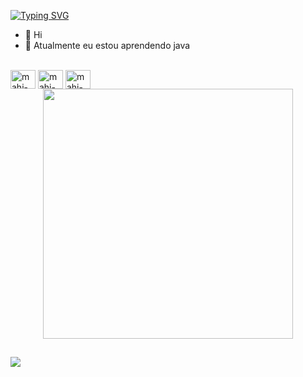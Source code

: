 [![Typing SVG](https://readme-typing-svg.demolab.com?font=Fira+Code&weight=300&size=19&pause=1000&color=FF1BEB&background=FF15DA00&center=true&vCenter=true&width=835&lines=Welcome+to+my+profile✩‧₊˚༘)](https://git.io/typing-svg)

- 👋 Hi
- 🌱 Atualmente eu estou aprendendo java


<div style="display: inline_block"><br>
<img align="center" alt="mahi-html" height="30" width="40" src="https://icongr.am/devicon/html5-original.svg">
<img align="center" alt="mahi-css3" height="30" width="40" src="https://icongr.am/devicon/css3-original.svg">
<img align="center" alt="mahi-java" height="30" width="40" src="https://icongr.am/devicon/java-original-wordmark.svg">
</div>

<div align="center">
 <img src="https://github.com/user-attachments/assets/b3e1ce2f-880d-4093-a6de-58b63a6595a2" width="400px"> 
</div>


##

<div>
  <a href="https://www.linkedin.com/in/mahienny-souza-a87925318" target="_blank"><img src="https://img.shields.io/badge/LinkedIn-0077B5?style=for-the-badge&logo=linkedin&logoColor=white" targe="_blank"></a>
</div>




